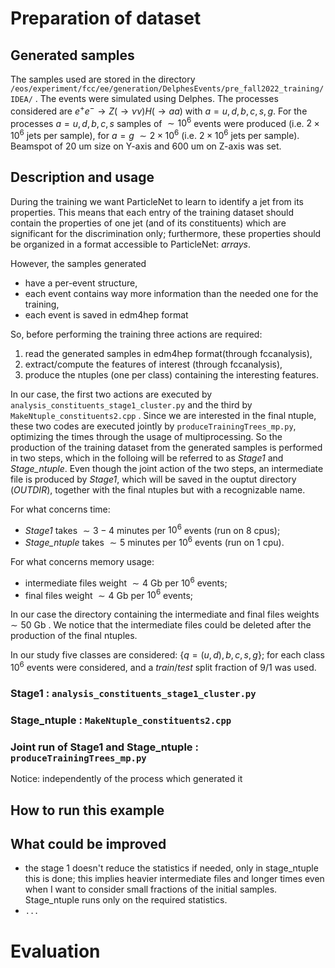 # Preparation of dataset
## Generated samples
The samples used are stored in the directory `/eos/experiment/fcc/ee/generation/DelphesEvents/pre_fall2022_training/IDEA/` .
The events were simulated using Delphes. 
The processes considered are $e^+ e^- \to Z(\to \nu \nu) H(\to aa)$ with $a = u,d,b,c,s,g$.
For the processes $a =  u,d,b,c,s$ samples of $\sim 10^6$ events were produced (i.e. $2 \times 10^6$ jets per sample), for $a = g$ $\sim 2 \times 10^6$ (i.e. $2 \times 10^6$ jets per sample).
Beamspot of 20 um size on Y-axis and 600 um on Z-axis was set.


## Description and usage
During the training we want ParticleNet to learn to identify a jet from its properties. This means that each entry of the training dataset should contain the properties of one jet (and of its constituents) which are significant for the discrimination only; furthermore, these properties should be organized in a format accessible to ParticleNet: *arrays*.

However, the samples generated
* have a per-event structure, 
* each event contains way more information than the needed one for the training,
* each event is saved in edm4hep format 

So, before performing the training three actions are required:
1. read the generated samples in edm4hep format(through fccanalysis),
2. extract/compute the features of interest (through fccanalysis),
3. produce the ntuples (one per class) containing the interesting features.

In our case, the first two actions are executed by `analysis_constituents_stage1_cluster.py` and the third by `MakeNtuple_constituents2.cpp` .
Since we are interested in the final ntuple, these two codes are executed jointly by `produceTrainingTrees_mp.py`, optimizing the times through the usage of multiprocessing.
So the production of the training dataset from the generated samples is performed in two steps, which in the folloing will be referred to as _Stage1_ and _Stage_ntuple_.
Even though the joint action of the two steps, an intermediate file is produced by _Stage1_, which will be saved in the ouptut directory (_OUTDIR_), together with the final ntuples but with a recognizable name.

For what concerns time: 
* _Stage1_ takes $\sim 3-4$ minutes per $10^6$ events (run on 8 cpus);
* _Stage_ntuple_ takes $\sim 5$ minutes per $10^6$ events (run on 1 cpu).

For what concerns memory usage:
* intermediate files weight $\sim 4$ Gb per $10^6$ events; 
* final files weight $\sim 4$ Gb per $10^6$ events;

In our case the directory containing the intermediate and final files weights $\sim 50$ Gb .
We notice that the intermediate files could be deleted after the production of the final ntuples.

In our study five classes are considered: $\{ q = (u,d), b, c, s, g\}$; for each class $10^6$ events were considered, and a $train/test$ split fraction of $9/1$ was used.

### Stage1 : `analysis_constituents_stage1_cluster.py`


### Stage_ntuple : `MakeNtuple_constituents2.cpp`


### Joint run of Stage1 and Stage_ntuple : `produceTrainingTrees_mp.py`





Notice: independently of the process which generated it

## How to run this example
 

## What could be improved
* the stage 1 doesn't reduce the statistics if needed, only in stage_ntuple this is done; this implies heavier intermediate files and longer times even when I want to consider small fractions of the initial samples. Stage_ntuple runs only on the required statistics.
* ```...```


# Evaluation

